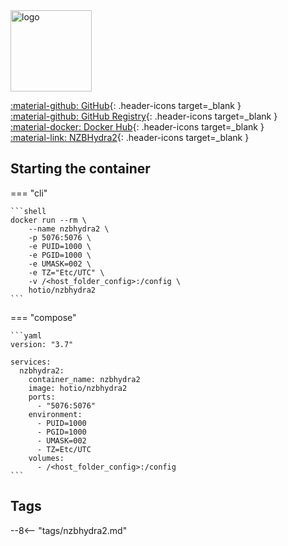 <img src="https://hotio.dev/img/nzbhydra2.png" alt="logo" height="130" width="130">

[:material-github: GitHub](https://github.com/hotio/nzbhydra2){: .header-icons target=_blank }  
[:material-github: GitHub Registry](https://github.com/orgs/hotio/packages/container/package/nzbhydra2){: .header-icons target=_blank }  
[:material-docker: Docker Hub](https://hub.docker.com/r/hotio/nzbhydra2){: .header-icons target=_blank }  
[:material-link: NZBHydra2](https://github.com/theotherp/nzbhydra2){: .header-icons target=_blank }  

## Starting the container

=== "cli"

    ```shell
    docker run --rm \
        --name nzbhydra2 \
        -p 5076:5076 \
        -e PUID=1000 \
        -e PGID=1000 \
        -e UMASK=002 \
        -e TZ="Etc/UTC" \
        -v /<host_folder_config>:/config \
        hotio/nzbhydra2
    ```

=== "compose"

    ```yaml
    version: "3.7"

    services:
      nzbhydra2:
        container_name: nzbhydra2
        image: hotio/nzbhydra2
        ports:
          - "5076:5076"
        environment:
          - PUID=1000
          - PGID=1000
          - UMASK=002
          - TZ=Etc/UTC
        volumes:
          - /<host_folder_config>:/config
    ```

## Tags

--8<-- "tags/nzbhydra2.md"
